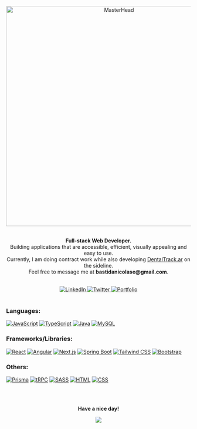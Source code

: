 <div align="center">
  <img src="https://i.imgur.com/hrzLF2u.gif" alt="MasterHead" width="600px" />
</div>
<br>
<p align="center">
  <strong>Full-stack Web Developer.</strong> <br> 
  Building applications that are accessible, efficient, visually appealing and easy to use.<br>
  Currently, I am doing contract work while also developing <a href="https://www.dentaltrack.ar/" >DentalTrack.ar</a> on the sideline.<br>
  Feel free to message me at <strong>bastidanicolase@gmail.com</strong>.<br>
</p>
<br>
<div align="center">
  <a href="https://www.linkedin.com/in/nicolas-bastida/">
      <img src="https://img.shields.io/badge/LinkedIn-0A66C2?style=flat-square&logo=linkedin" alt="LinkedIn">
  </a>
  <a href="https://twitter.com/Kn33_co">
      <img src="https://img.shields.io/badge/Twitter-black?style=flat-square&logo=twitter" alt="Twitter">
  </a>
<!--
  <a href="https://www.youtube.com/your-channel">
      <img src="https://img.shields.io/badge/YouTube-red?style=flat-square&logo=youtube" alt="YouTube">
  </a>
-->
  <a href="https://nicolas.bastida.dev/">
      <img src="https://img.shields.io/badge/Portfolio-0076D6?style=flat-square&logo=internetexplorer" alt="Portfolio">
  </a>
</div>
<br>

### Languages: 

[![JavaScript](https://img.shields.io/badge/JavaScript-black?style=for-the-badge&logo=javascript)](https://developer.mozilla.org/en-US/docs/Web/JavaScript) 
[![TypeScript](https://img.shields.io/badge/TypeScript-black?style=for-the-badge&logo=typescript)](https://www.typescriptlang.org/)
[![Java](https://img.shields.io/badge/Java-black?style=for-the-badge&logo=openjdk)](https://www.java.com/en/)
[![MySQL](https://img.shields.io/badge/MySQL-black?style=for-the-badge&logo=mysql)](https://www.mysql.com/)

### Frameworks/Libraries:

[![React](https://img.shields.io/badge/React-black?style=for-the-badge&logo=react)](https://react.dev/)
[![Angular](https://img.shields.io/badge/Angular-black?style=for-the-badge&logo=angular)](https://angular.io/)
[![Next.js](https://img.shields.io/badge/Next.js-black?style=for-the-badge&logo=next.js)](https://nextjs.org/)
[![Spring Boot](https://img.shields.io/badge/Spring%20Boot-black?style=for-the-badge&logo=spring)](https://spring.io/projects/spring-boot)
[![Tailwind CSS](https://img.shields.io/badge/Tailwind%20CSS-black?style=for-the-badge&logo=tailwind-css)](https://tailwindcss.com/)
[![Bootstrap](https://img.shields.io/badge/Bootstrap-black?style=for-the-badge&logo=bootstrap)](https://getbootstrap.com/)

### Others:

[![Prisma](https://img.shields.io/badge/Prisma-black?style=for-the-badge&logo=prisma)](https://www.prisma.io/)
[![tRPC](https://img.shields.io/badge/tRPC-black?style=for-the-badge&logo=trpc)](https://trpc.io/)
[![SASS](https://img.shields.io/badge/SASS-black?style=for-the-badge&logo=sass)](https://sass-lang.com/)
[![HTML](https://img.shields.io/badge/HTML-black?style=for-the-badge&logo=html5)](https://developer.mozilla.org/en-US/docs/Web/HTML)
[![CSS](https://img.shields.io/badge/CSS-black?style=for-the-badge&logo=css3)](https://developer.mozilla.org/en-US/docs/Web/CSS)

<br>
<br>
<p align="center">
 <strong>Have a nice day!</strong>
</p>
<div align="center">
  <a href="https://github.com/BastidaNicolas" >
      <img src="https://komarev.com/ghpvc/?username=BastidaNicolas&color=blue&style=flat)" />
  </a>
</div>
<br>

